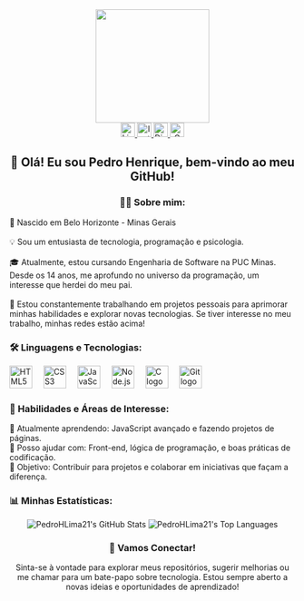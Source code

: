 
<div align="center" > <img height="200" src="https://media0.giphy.com/media/v1.Y2lkPTc5MGI3NjExZXZkdWM4YTd4N2phYXl1ajZycHI0ZXQxam05cnZpcml5a3FhczZpdiZlcD12MV9pbnRlcm5hbF9naWZfYnlfaWQmY3Q9Zw/V4NSR1NG2p0KeJJyr5/giphy.webp" /> </div>

<div align="center"> <a href="https://www.linkedin.com/in/pedro-henrique-ferraz-2854242b5/" target="_blank"> <img src="https://img.shields.io/static/v1?message=LinkedIn&logo=linkedin&label=&color=0077B5&logoColor=white&labelColor=&style=for-the-badge" height="25" alt="LinkedIn logo" /> </a> <a href="https://www.instagram.com/pedrohflima_/?hl=pt-br" target="_blank"> <img src="https://img.shields.io/static/v1?message=Instagram&logo=instagram&label=&color=E4405F&logoColor=white&labelColor=&style=for-the-badge" height="25" alt="Instagram logo" /> </a> <a href="https://discord.gg/Z9BqEN2e" target="_blank"> <img src="https://img.shields.io/static/v1?message=Discord&logo=discord&label=&color=7289DA&logoColor=white&labelColor=&style=for-the-badge" height="25" alt="Discord logo" /> </a> <a href="mailto:pedrohferraz21@gmail.com" target="_blank"> <img src="https://img.shields.io/static/v1?message=Gmail&logo=gmail&label=&color=D14836&logoColor=white&labelColor=&style=for-the-badge" height="25" alt="Gmail logo" /> </a> </div>
<h2 align="center" >👋 Olá! Eu sou Pedro Henrique, bem-vindo ao meu GitHub!</h2>
<h3 align="center">👨‍💻 Sobre mim:</h3>
<p align="left">📍 Nascido em Belo Horizonte - Minas Gerais<br><br>💡 Sou um entusiasta de tecnologia, programação e psicologia.<br><br>🎓 Atualmente, estou cursando Engenharia de Software na PUC Minas. Desde os 14 anos, me aprofundo no universo da programação, um interesse que herdei do meu pai.<br><br>🔧 Estou constantemente trabalhando em projetos pessoais para aprimorar minhas habilidades e explorar novas tecnologias. Se tiver interesse no meu trabalho, minhas redes estão acima!</p>
<h3 align="left">🛠 Linguagens e Tecnologias:</h3>
<div align="left"> <img src="https://cdn.jsdelivr.net/gh/devicons/devicon/icons/html5/html5-plain-wordmark.svg" height="40" alt="HTML5 logo" /> <img width="12" /> <img src="https://cdn.jsdelivr.net/gh/devicons/devicon/icons/css3/css3-plain-wordmark.svg" height="40" alt="CSS3 logo" /> <img width="12" /> <img src="https://cdn.jsdelivr.net/gh/devicons/devicon/icons/javascript/javascript-plain.svg" height="40" alt="JavaScript logo" /> <img width="12" /> <img src="https://cdn.jsdelivr.net/gh/devicons/devicon/icons/nodejs/nodejs-original.svg" height="40" alt="Node.js logo" /> <img width="12" /> <img src="https://cdn.jsdelivr.net/gh/devicons/devicon/icons/c/c-original.svg" height="40" alt="C logo" /> <img width="12" /> <img src="https://cdn.jsdelivr.net/gh/devicons/devicon/icons/git/git-original.svg" height="40" alt="Git logo" /> </div>
<h3 align="left">🧠 Habilidades e Áreas de Interesse:</h3>
🌱 Atualmente aprendendo: JavaScript avançado e fazendo projetos de páginas. <br>
💬 Posso ajudar com: Front-end, lógica de programação, e boas práticas de codificação. <br>
💼 Objetivo: Contribuir para projetos e colaborar em iniciativas que façam a diferença.
<h3 align="left">📊 Minhas Estatísticas:</h3>
<div align="center"> <img src="https://github-readme-stats.vercel.app/api?username=PedroHLima21&show_icons=true&theme=radical" alt="PedroHLima21's GitHub Stats" /> <img src="https://github-readme-stats.vercel.app/api/top-langs/?username=PedroHLima21&layout=compact&theme=radical" alt="PedroHLima21's Top Languages" /> </div>
<h3 align="center">🚀 Vamos Conectar!</h3>
<p align="center">Sinta-se à vontade para explorar meus repositórios, sugerir melhorias ou me chamar para um bate-papo sobre tecnologia. Estou sempre aberto a novas ideias e oportunidades de aprendizado!</p>
<div background-color="#0f0f0f #ff0055  #00e0ff>
